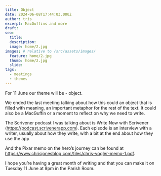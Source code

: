 ```yaml
---
title: Object
date: 2024-06-08T17:44:03.000Z
author: tris
excerpt: MacGuffins and more
draft: 
seo:
  title:
  description:
  image: home/2.jpg
images: # relative to /src/assets/images/
  feature: home/2.jpg
  thumb: home/2.jpg
  slide:
tags:
  - meetings
  - themes
---
```


For 11 June our theme will be - object. 

We ended the last meeting talking about how this could an object that is filled with meaning, an important metaphor for the rest of the text. It could also be a MacGuffin or a moment to reflect on why we need to write. 

The Scrivener podcast I was talking about is Write Now with Scrivener (https://podcast.scrivenerapp.com). Each episode is an interview with a writer, usually about how they write, with a bit at the end about how they use the app. 

And the Pixar memo on the hero’s journey can be found at https://www.chrisjonesblog.com/files/chris-vogler-memo-1.pdf. 

I hope you’re having a great month of writing and that you can make it on Tuesday 11 June at 8pm in the Parish Room.